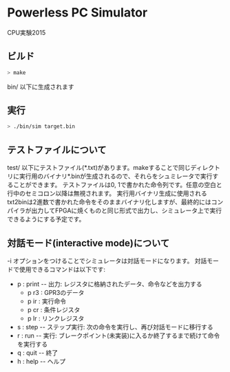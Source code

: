# Powerless PC Simulator

CPU実験2015

## ビルド
```sh
> make
```

bin/ 以下に生成されます

## 実行

```sh
> ./bin/sim target.bin
```

## テストファイルについて

test/ 以下にテストファイル(\*.txt)があります。makeすることで同じディレクトリに実行用のバイナリ\*.binが生成されるので、それらをシュミレータで実行することができます。
テストファイルは0, 1で書かれた命令列です。任意の空白と行中のセミコロン以降は無視されます。
実行用バイナリ生成に使用されるtxt2binは2進数で書かれた命令をそのままバイナリ化しますが、最終的にはコンパイラが出力してFPGAに焼くものと同じ形式で出力し、シミュレータ上で実行できるようにする予定です。

## 対話モード(interactive mode)について

-i オプションをつけることでシミュレータは対話モードになります。
対話モードで使用できるコマンドは以下です:

- p : print -- 出力: レジスタに格納されたデータ、命令などを出力する
	- p r3 : GPR3のデータ
	- p ir : 実行命令
	- p cr : 条件レジスタ
	- p lr : リンクレジスタ
- s : step  -- ステップ実行: 次の命令を実行し、再び対話モードに移行する
- r : run   -- 実行: ブレークポイント(未実装)に入るか終了するまで続けて命令を実行する
- q : quit  -- 終了
- h : help  -- ヘルプ
